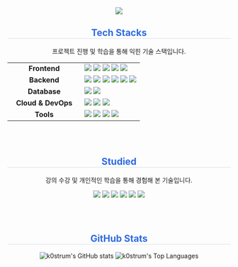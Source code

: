 <div align="center">
  <img src="https://capsule-render.vercel.app/api?type=Waving&color=auto&height=300&section=header&text=Hyunwoo's%20Github&fontSize=50" />
</div>

<div align="center">
  <h2 style="border-bottom: 1px solid #d8dee4; color: #2e6cdf;">Tech Stacks</h2>
  <p>프로젝트 진행 및 학습을 통해 익힌 기술 스택입니다.</p>
  
  <table style="width:100%; border: none;">
    <tr style="border: none;">
      <td align="center" width="150" style="border: none;"><strong>Frontend</strong></td>
      <td style="border: none;">
        <img src="https://img.shields.io/badge/HTML5-E34F26?style=for-the-badge&logo=html5&logoColor=white" />
        <img src="https://img.shields.io/badge/CSS3-1572B6?style=for-the-badge&logo=css3&logoColor=white" />
        <img src="https://img.shields.io/badge/JavaScript-F7DF1E?style=for-the-badge&logo=javascript&logoColor=black" />
        <img src="https://img.shields.io/badge/Vite-646CFF?style=for-the-badge&logo=Vite&logoColor=white" />
        <img src="https://img.shields.io/badge/React-61DAFB?style=for-the-badge&logo=React&logoColor=black" />
      </td>
    </tr>
    <tr style="border: none;">
      <td align="center" style="border: none;"><strong>Backend</strong></td>
      <td style="border: none;">
        <img src="https://img.shields.io/badge/Java-007396?style=for-the-badge&logo=openjdk&logoColor=white" />
        <img src="https://img.shields.io/badge/SpringBoot-6DB33F?style=for-the-badge&logo=springboot&logoColor=white" />
        <img src="https://img.shields.io/badge/Hibernate-59666C?style=for-the-badge&logo=hibernate&logoColor=white" />
        <img src="https://img.shields.io/badge/Node.js-5FA04E?style=for-the-badge&logo=Node.js&logoColor=white" />
        <img src="https://img.shields.io/badge/Express-000000?style=for-the-badge&logo=express&logoColor=white" />
        <img src="https://img.shields.io/badge/Python-3776AB?style=for-the-badge&logo=Python&logoColor=white" />
      </td>
    </tr>
    <tr style="border: none;">
      <td align="center" style="border: none;"><strong>Database</strong></td>
      <td style="border: none;">
        <img src="https://img.shields.io/badge/MySQL-4479A1?style=for-the-badge&logo=MySQL&logoColor=white" />
        <img src="https://img.shields.io/badge/MariaDB-003545?style=for-the-badge&logo=mariadb&logoColor=white" />
      </td>
    </tr>
    <tr style="border: none;">
      <td align="center" style="border: none;"><strong>Cloud & DevOps</strong></td>
      <td style="border: none;">
        <img src="https://img.shields.io/badge/AWS-232F3E?style=for-the-badge&logo=amazonaws&logoColor=white" />
        <img src="https://img.shields.io/badge/Docker-2496ED?style=for-the-badge&logo=docker&logoColor=white" />
        <img src="https://img.shields.io/badge/Kafka-231F20?style=for-the-badge&logo=apachekafka&logoColor=white" />
      </td>
    </tr>
    <tr style="border: none;">
      <td align="center" style="border: none;"><strong>Tools</strong></td>
      <td style="border: none;">
        <img src="https://img.shields.io/badge/GitHub-181717?style=for-the-badge&logo=github&logoColor=white" />
        <img src="https://img.shields.io/badge/VS_Code-007ACC?style=for-the-badge&logo=visualstudiocode&logoColor=white" />
        <img src="https://img.shields.io/badge/IntelliJ_IDEA-000000?style=for-the-badge&logo=intellijidea&logoColor=white" />
        <img src="https://img.shields.io/badge/Eclipse-2C2255?style=for-the-badge&logo=eclipseide&logoColor=white" />
      </td>
    </tr>
  </table>
</div><br/><br/>

<div align="center">
  <h2 style="border-bottom: 1px solid #d8dee4; color: #2e6cdf;">Studied</h2>
  <p>강의 수강 및 개인적인 학습을 통해 경험해 본 기술입니다.</p>
  <p>
    <img src="https://img.shields.io/badge/JSP-EE7600?style=for-the-badge&logo=apachetomcat&logoColor=white" />
    <img src="https://img.shields.io/badge/Flask-000000?style=for-the-badge&logo=flask&logoColor=white" />
    <img src="https://img.shields.io/badge/Django-092E20?style=for-the-badge&logo=Django&logoColor=white" />
    <img src="https://img.shields.io/badge/Flutter-02569B?style=for-the-badge&logo=flutter&logoColor=white" />
    <img src="https://img.shields.io/badge/Dart-0175C2?style=for-the-badge&logo=dart&logoColor=white" />
    <img src="https://img.shields.io/badge/MongoDB-47A248?style=for-the-badge&logo=mongodb&logoColor=white" />
  </p>
</div><br/><br/>

<div align="center">
  <h2 style="border-bottom: 1px solid #d8dee4; color: #2e6cdf;">GitHub Stats</h2>
  <p>
    <img src="https://github-readme-stats.vercel.app/api?username=k0strum&show_icons=true&theme=transparent" alt="k0strum's GitHub stats"/>
    <img src="https://github-readme-stats.vercel.app/api/top-langs/?username=k0strum&layout=compact&theme=transparent" alt="k0strum's Top Languages"/>
  </p>
</div>
